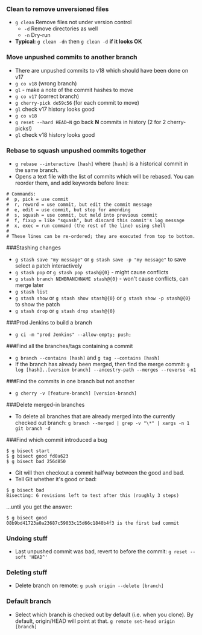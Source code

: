 ### Clean to remove unversioned files
* `g clean` Remove files not under version control
	* `-d` Remove directories as well
	* `-n` Dry-run
* **Typical:** `g clean -dn` then `g clean -d` **if it looks OK**


### Move unpushed commits to another branch 
* There are unpushed commits to v18 which should have been done on v17
* `g co v18` (wrong branch)
* `gl` - make a note of the commit hashes to move
* `g co v17` (correct branch)
* `g cherry-pick de59c56` (for each commit to move)
* `gl` check v17 history looks good
* `g co v18`
* `g reset --hard HEAD~N` go back **N** commits in history (2 for 2 cherry-picks!)
* `gl` check v18 history looks good

### Rebase to squash unpushed commits together
* `g rebase --interactive [hash]` where `[hash]` is a historical commit in the same branch.
* Opens a text file with the list of commits which will be rebased. You can reorder them, and add keywords before lines: 

```
# Commands:
#  p, pick = use commit
#  r, reword = use commit, but edit the commit message
#  e, edit = use commit, but stop for amending
#  s, squash = use commit, but meld into previous commit
#  f, fixup = like "squash", but discard this commit's log message
#  x, exec = run command (the rest of the line) using shell
#
# These lines can be re-ordered; they are executed from top to bottom.
```

###Stashing changes
* `g stash save "my message"` or `g stash save -p "my message"` to save select a patch interactively
* `g stash pop` or `g stash pop stash@{0}` - might cause conflicts
* `g stash branch NEWBRANCHNAME stash@{0}` - won't cause conflicts, can merge later
* `g stash list`
* `g stash show` or `g stash show stash@{0}` or `g stash show -p stash@{0}` to show the patch
* `g stash drop` or `g stash drop stash@{0}`

###Prod Jenkins to build a branch
* `g ci -m "prod Jenkins" --allow-empty; push;`

###Find all the branches/tags containing a commit
* `g branch --contains [hash]` and `g tag --contains [hash]`
* If the branch has already been merged, then find the merge commit: `g log [hash]..[version branch] --ancestry-path --merges --reverse -n1`

###Find the commits in one branch but not another
* `g cherry -v [feature-branch] [version-branch]`

###Delete merged-in branches
* To delete all branches that are already merged into the currently checked out branch: `g branch --merged | grep -v "\*" | xargs -n 1 git branch -d`

###Find which commit introduced a bug
```
$ g bisect start
$ g bisect good fd0a623
$ g bisect bad 256d850
```
* Git will then checkout a commit halfway between the good and bad. 
* Tell Git whether it's good or bad:

```
$ g bisect bad
Bisecting: 6 revisions left to test after this (roughly 3 steps)
```
...until you get the answer:

```
$ g bisect good
08b9bd41723a0a23687c59033c15d66c1840b4f3 is the first bad commit
```

### Undoing stuff
* Last unpushed commit was bad, revert to before the commit: `g reset --soft 'HEAD^'`

### Deleting stuff
* Delete branch on remote: `g push origin --delete [branch]`

### Default branch
* Select which branch is checked out by default (i.e. when you clone). By default, origin/HEAD will point at that. `g remote set-head origin [branch]`